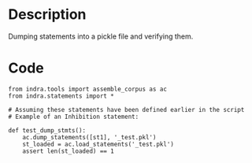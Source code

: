 # Description
Dumping statements into a pickle file and verifying them.

# Code
```
from indra.tools import assemble_corpus as ac
from indra.statements import *

# Assuming these statements have been defined earlier in the script
# Example of an Inhibition statement:

def test_dump_stmts():
    ac.dump_statements([st1], '_test.pkl')
    st_loaded = ac.load_statements('_test.pkl')
    assert len(st_loaded) == 1

```

